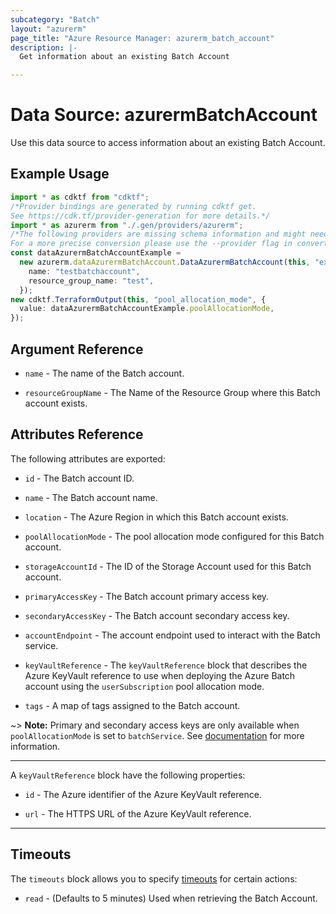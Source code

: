 ```yaml
---
subcategory: "Batch"
layout: "azurerm"
page_title: "Azure Resource Manager: azurerm_batch_account"
description: |-
  Get information about an existing Batch Account

---
```


# Data Source: azurermBatchAccount

Use this data source to access information about an existing Batch Account.

## Example Usage

```typescript
import * as cdktf from "cdktf";
/*Provider bindings are generated by running cdktf get.
See https://cdk.tf/provider-generation for more details.*/
import * as azurerm from "./.gen/providers/azurerm";
/*The following providers are missing schema information and might need manual adjustments to synthesize correctly: azurerm.
For a more precise conversion please use the --provider flag in convert.*/
const dataAzurermBatchAccountExample =
  new azurerm.dataAzurermBatchAccount.DataAzurermBatchAccount(this, "example", {
    name: "testbatchaccount",
    resource_group_name: "test",
  });
new cdktf.TerraformOutput(this, "pool_allocation_mode", {
  value: dataAzurermBatchAccountExample.poolAllocationMode,
});

```

## Argument Reference

*   `name` - The name of the Batch account.

*   `resourceGroupName` - The Name of the Resource Group where this Batch account exists.

## Attributes Reference

The following attributes are exported:

*   `id` - The Batch account ID.

*   `name` - The Batch account name.

*   `location` - The Azure Region in which this Batch account exists.

*   `poolAllocationMode` - The pool allocation mode configured for this Batch account.

*   `storageAccountId` - The ID of the Storage Account used for this Batch account.

*   `primaryAccessKey` - The Batch account primary access key.

*   `secondaryAccessKey` - The Batch account secondary access key.

*   `accountEndpoint` - The account endpoint used to interact with the Batch service.

*   `keyVaultReference` - The `keyVaultReference` block that describes the Azure KeyVault reference to use when deploying the Azure Batch account using the `userSubscription` pool allocation mode.

*   `tags` - A map of tags assigned to the Batch account.

\~> **Note:** Primary and secondary access keys are only available when `poolAllocationMode` is set to `batchService`. See [documentation](https://docs.microsoft.com/azure/batch/batch-api-basics) for more information.

***

A `keyVaultReference` block have the following properties:

*   `id` - The Azure identifier of the Azure KeyVault reference.

*   `url` - The HTTPS URL of the Azure KeyVault reference.

***

## Timeouts

The `timeouts` block allows you to specify [timeouts](https://www.terraform.io/language/resources/syntax#operation-timeouts) for certain actions:

* `read` - (Defaults to 5 minutes) Used when retrieving the Batch Account.
